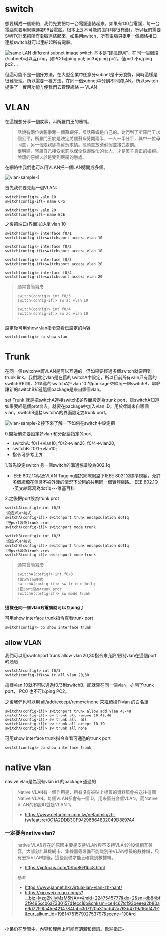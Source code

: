 # switch 
想要構成一個網絡，我們先要把每一台電腦連結起來。如果有100台電腦，每一台電腦就要用網線連接99台電腦。根本上是不可能的(除非你很有錢)，所以我們需要SWITCH來把所有電腦連結起來，如果用switch，所有電腦只要用一個網絡接口連接switch就可以連結起所有電腦。

![same LAN different subnet image](images/same%20LAN%20different%20subnet.jpg "same LAN different subnet")
switch 基本是“即插即用”，在同一個網段(/subnet)可以互ping，如PC0可ping pc1; pc3可ping pc2。但pc0 不可ping pc2 ...

但這可能不是一個好方法，在大型企業中任意分subnet是十分浪費，同時這樣是很難管理。所以需要一種方法，在同一個subnet中分到不同的LAN。所以switch提供了一實用功能方便我們去管理網絡 — VLAN

# VLAN
在這裡想分享一個故事，叫所羅門王的審判。
> 話說有兩位娘親爭奪一個蘇蝦仔，都話蘇蝦是自己的。她們到了所羅門王求個公平，所羅門王於是決定將個蘇蝦劈開兩半，一人一半分平，其中一位母同意，另一個娘親卻為蘇蝦求情。她願意放棄蘇蝦並接受處罰。<br>
> 很明顯，寧願自己接受處罰以保全蘇蝦性命的女人，才是孩子真正的娘親。說謊的惡婦人於是受到嚴厲的懲處。

在網絡中我們也可以用VLAN把一個LAN劈開成多個。

![vlan-sample-1](images/vlan-sample-1.jpg "vlan-sample-1")

首先我們要先起一個VLAN:
```cisco
switch(config)> valn 10
switch(config-if)> name CPS

switch(config)> valn 20
switch(config-if)> name ECE
```

之後把端口(界面)加入到vlan 10
```cisco
switch(config)> interface f0/1
switch(config-if)>switchsport access vlan 10

switch(config)> interface f0/2
switch(config-if)>switchsport access vlan 10

switch(config)> interface f0/3
switch(config-if)>switchsport access vlan 20

switch(config)> interface f0/4
switch(config-if)>switchsport access vlan 20
```
> 通常會簡寫成:
>```cisco
>switch(config)> int f0/3
>switch(config-if)> sw ac vlan 10
>
>switch(config)> int f0/4
>switch(config-if)> sw ac vlan 10
> ...
>```

設定後可用show vlan指令查看已設定的內容
```cisco
switch(config)> do show vlan
```
# Trunk
在同一個switch中同VLAN是可以互通的，但如果要經過多個switch就要用到trunk link。我們設定vlan是在舊的switchA中設定，所以目前所有valn只有舊的switchA知到，如果舊的switchA把vlan 10 的package交給另一個switchB，那麼讓新的switchB知道這個package是來自哪個vlan。

set Trunk 就是把switchA連接switchB的界面設定為trunk port，讓switchA知道如果要經這個prot出去，就要在package中加入vlan ID。用於標識來自哪個vlan。switchB連接switchA的界面設定為trunk port。

![vlan-sample-2](images/vlan-sample-2.png "vlan-sample-2")
接下來了解一下如何在switch中設定把

0.開始前先要設定好vlan 和分配給指定的port

- switchA: f0/1->vlan10; f0/2->vlan20; f0/4->vlan20;
- switchB: f0/1->vlan10;
- 指令可參考上方

1.首先設定switch 另一個switch的溝通協議設為802.1q
- IEEE 802.1Q以及VLAN Tagging屬於網際網路下IEEE 802.1的標準規範，允許多個網橋在信息不被外洩的情況下公開的共用同一個實體網路。IEEE 802.1Q -英文縮寫寫為dot1q---维基百科

2.之後把port設為trunk prot
```cisco
switchA(config)> int f0/3
!設定Vlan制式
switchA(config-if)> switchport trunk encapsulation dot1q
!把port設為trunk prot
switchA(config-if)> switchport mode trunk

switchB(config)> int f0/3
!設定Vlan制式
switchB(config-if)> switchport trunk encapsulation dot1q
!把port設為trunk prot
switchB(config-if)> switchport mode trunk
```


> 通常會簡寫成:
>```cisco
>switchA(config)> int f0/3
>!設定Vlan制式
>switchA(config-if)> sw tr enc dot1q
>!把port設為trunk prot
>switchA(config-if)> sw mode trunk
> ...
>```

**這樣在同一個vlan的電腦就可以互ping了**

可用show interface trunk指令查看trunk port
```cisco
switch(config)> do show interface trunk
```

## allow VLAN
我們可以用switchport trunk allow vlan 20,30指令來允許/限制vlan在這個port 的通過
```cisco
switchA(config)> int f0/3
switch(config-if)>sw tr all vlan 20,30
```
這樣vlan 10就不可以通過f0/3到switchB，即就算在同一個vlan，亦開了trunk port， PC0 也不可以ping PC2。

之後我們也可以用 all/add/except/remove/none 來繼續操作vlan 的白名單
```cisco
switchA(config-if)> switchport trunk allow add vlan 40-48
switchA(config-if)> sw trunk all remove 20,45,46
switchA(config-if)> sw trunk all  all
switchA(config-if)> sw trunk all except 10-19
switchA(config-if)> sw trunk all none
```

可用show interface trunk指令查看可通過的trunk port
```cisco
switch(config)> do show interface trunk
```

# native vlan
navive vlan是為沒有vlan id 的package 通過的
> Native VLAN有一個作用是，所有沒有被貼上標籤的資料都會被送往這個Native VLAN。每個VLAN都會有一個ID，用來區分各個VLAN，而Native VLAN的預設ID就是VLAN 1。
> * https://www.netadmin.com.tw/netadmin/zh-tw/feature/0C1A2DDB3CF94296864832049D8897A4


### 一定要有native vlan?
> native VLAN存在的原因主要是支持VLAN與不支持VLAN的設備相互兼容，大部分計算機網卡、集線器等設備不能識別帶VLAN標籤的數據幀，只有去掉VLAN標籤，這些設備才能正確識別數據幀。
> * https://ppfocus.com/0/ho8691bc8.html

>參考
> * https://www.jannet.hk/virtual-lan-vlan-zh-hant/
> * https://mp.weixin.qq.com/s?__biz=Mzg2NjIyMzM5NA==&mid=2247545777&idx=2&sn=db84bf3f9495ccb6a7330157d1ecc16b&chksm=ce4c67fcf93beeea2b80ae9d729dfa45e4214784fabc3d7120a31bcb42a763b47f9a16df4791&cur_album_id=1981475157902753797&scene=190#rd

---
小弟仍在學習中，內容和理解上可能有遺漏和錯誤。歡迎指正~



